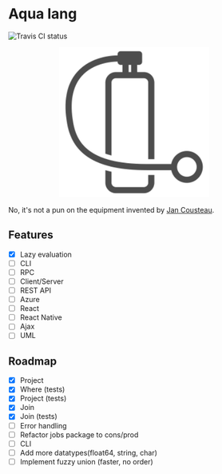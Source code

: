 # Aqua lang

![Travis CI status](https://travis-ci.org/lionell/aqua.svg?branch=master)

<div align="center">
  <img width="300px" src="https://raw.githubusercontent.com/lionell/aqua/master/docs/logo.png" />
</div>

No, it's not a pun on the equipment invented by [Jan Cousteau](https://en.wikipedia.org/wiki/Jan_Cousteau).

## Features
- [x] Lazy evaluation
- [ ] CLI
- [ ] RPC
- [ ] Client/Server
- [ ] REST API
- [ ] Azure
- [ ] React
- [ ] React Native
- [ ] Ajax
- [ ] UML

## Roadmap
- [x] Project
- [x] Where (tests)
- [x] Project (tests)
- [x] Join
- [x] Join (tests)
- [ ] Error handling
- [ ] Refactor jobs package to cons/prod
- [ ] CLI
- [ ] Add more datatypes(float64, string, char)
- [ ] Implement fuzzy union (faster, no order)
